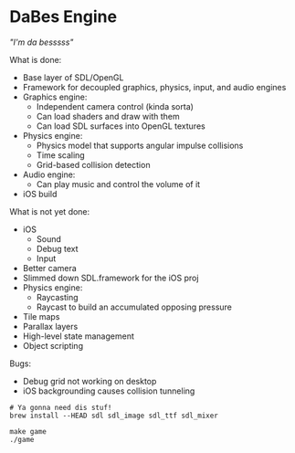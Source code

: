 DaBes Engine
============

_"I'm da besssss"_

What is done:
* Base layer of SDL/OpenGL
* Framework for decoupled graphics, physics, input, and audio engines
* Graphics engine:
    * Independent camera control (kinda sorta)
    * Can load shaders and draw with them
    * Can load SDL surfaces into OpenGL textures
* Physics engine:
    * Physics model that supports angular impulse collisions
    * Time scaling
    * Grid-based collision detection
* Audio engine:
    * Can play music and control the volume of it
* iOS build

What is not yet done:
* iOS
    * Sound
    * Debug text
    * Input
* Better camera
* Slimmed down SDL.framework for the iOS proj
* Physics engine:
    * Raycasting
    * Raycast to build an accumulated opposing pressure
* Tile maps
* Parallax layers
* High-level state management
* Object scripting

Bugs:
* Debug grid not working on desktop
* iOS backgrounding causes collision tunneling

```
# Ya gonna need dis stuf!
brew install --HEAD sdl sdl_image sdl_ttf sdl_mixer

make game
./game
```
